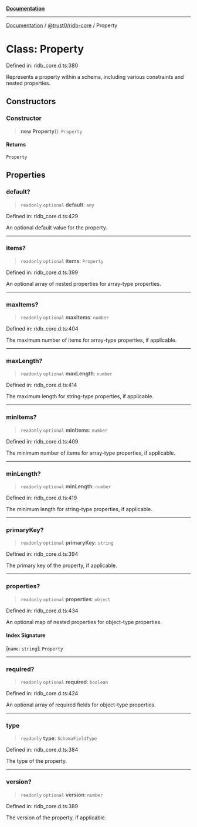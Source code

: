[**Documentation**](../../../README.md)

***

[Documentation](../../../README.md) / [@trust0/ridb-core](../README.md) / Property

# Class: Property

Defined in: ridb\_core.d.ts:380

Represents a property within a schema, including various constraints and nested properties.

## Constructors

### Constructor

> **new Property**(): `Property`

#### Returns

`Property`

## Properties

### default?

> `readonly` `optional` **default**: `any`

Defined in: ridb\_core.d.ts:429

An optional default value for the property.

***

### items?

> `readonly` `optional` **items**: `Property`

Defined in: ridb\_core.d.ts:399

An optional array of nested properties for array-type properties.

***

### maxItems?

> `readonly` `optional` **maxItems**: `number`

Defined in: ridb\_core.d.ts:404

The maximum number of items for array-type properties, if applicable.

***

### maxLength?

> `readonly` `optional` **maxLength**: `number`

Defined in: ridb\_core.d.ts:414

The maximum length for string-type properties, if applicable.

***

### minItems?

> `readonly` `optional` **minItems**: `number`

Defined in: ridb\_core.d.ts:409

The minimum number of items for array-type properties, if applicable.

***

### minLength?

> `readonly` `optional` **minLength**: `number`

Defined in: ridb\_core.d.ts:419

The minimum length for string-type properties, if applicable.

***

### primaryKey?

> `readonly` `optional` **primaryKey**: `string`

Defined in: ridb\_core.d.ts:394

The primary key of the property, if applicable.

***

### properties?

> `readonly` `optional` **properties**: `object`

Defined in: ridb\_core.d.ts:434

An optional map of nested properties for object-type properties.

#### Index Signature

\[`name`: `string`\]: `Property`

***

### required?

> `readonly` `optional` **required**: `boolean`

Defined in: ridb\_core.d.ts:424

An optional array of required fields for object-type properties.

***

### type

> `readonly` **type**: `SchemaFieldType`

Defined in: ridb\_core.d.ts:384

The type of the property.

***

### version?

> `readonly` `optional` **version**: `number`

Defined in: ridb\_core.d.ts:389

The version of the property, if applicable.
